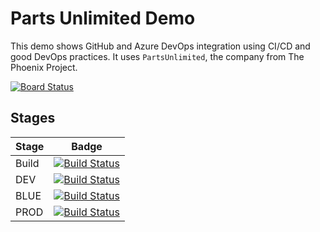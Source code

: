 # Parts Unlimited Demo
This demo shows GitHub and Azure DevOps integration using CI/CD and good DevOps practices. It uses `PartsUnlimited`, the company from The Phoenix Project.

[![Board Status](https://dev.azure.com/10m/4a32908a-2082-4e50-a403-d7fea7c1ce5e/dd072c47-6a17-4cbb-bf2b-7caf2e874467/_apis/work/boardbadge/52d62470-fac4-4066-adfb-7455e61d63d0)](https://dev.azure.com/10m/4a32908a-2082-4e50-a403-d7fea7c1ce5e/_boards/board/t/dd072c47-6a17-4cbb-bf2b-7caf2e874467/Microsoft.RequirementCategory/)

## Stages

Stage|Badge
---|---
Build|[![Build Status](https://dev.azure.com/10m/Demos/_apis/build/status/10thmagnitude.PartsUnlimited?branchName=master&stageName=Build%20and%20test%20sources)](https://dev.azure.com/10m/Demos/_build/latest?definitionId=77&branchName=master)
DEV|[![Build Status](https://dev.azure.com/10m/Demos/_apis/build/status/10thmagnitude.PartsUnlimited?branchName=master&stageName=Deploy%20to%20DEV)](https://dev.azure.com/10m/Demos/_build/latest?definitionId=77&branchName=master)
BLUE|[![Build Status](https://dev.azure.com/10m/Demos/_apis/build/status/10thmagnitude.PartsUnlimited?branchName=master&stageName=Canary%20Deployment%20to%20PROD%20(blue))](https://dev.azure.com/10m/Demos/_build/latest?definitionId=77&branchName=master)
PROD|[![Build Status](https://dev.azure.com/10m/Demos/_apis/build/status/10thmagnitude.PartsUnlimited?branchName=master&stageName=Full%20deployment%20to%20PROD%20(green))](https://dev.azure.com/10m/Demos/_build/latest?definitionId=77&branchName=master)
